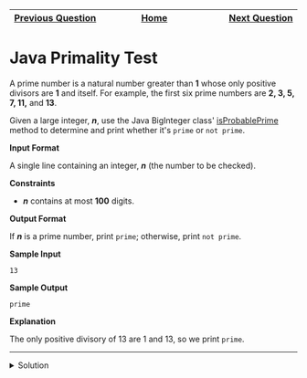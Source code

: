 | <img width=1000>[Previous Question](https://github.com/Kevin-Lago/java-hackerrank-solutions/tree/main/src/bignumber/java_bigdecimal)</img> | <img width=1000>[Home](https://github.com/Kevin-Lago/java-hackerrank-solutions)</img> | <img width=1000>[Next Question](https://github.com/Kevin-Lago/java-hackerrank-solutions/tree/main/src/bignumber/java_biginteger)</img> |
|:---|:---:|---:|

# Java Primality Test

A prime number is a natural number greater than __1__ whose only positive divisors are __1__ and itself. For example, the first six prime numbers are __2, 3, 5, 7, 11,__ and __13__.

Given a large integer, ___n___, use the Java BigInteger class' [isProbablePrime]() method to determine and print whether it's ```prime``` or ```not prime```.

__Input Format__

A single line containing an integer, ___n___ (the number to be checked).

__Constraints__

- ___n___ contains at most __100__ digits.

__Output Format__

If ___n___ is a prime number, print ```prime```; otherwise, print ```not prime```.

__Sample Input__

```
13
```

__Sample Output__

```
prime
```

__Explanation__

The only positive divisory of 13 are 1 and 13, so we print ```prime```.

---

<details><summary>Solution</summary>
    
```java
public static void main(String[] args) throws IOException {
    BufferedReader bufferedReader = new BufferedReader(new InputStreamReader(System.in));

    String n = bufferedReader.readLine();
    BigInteger bigInteger = new BigInteger(n);

    bufferedReader.close();

    if (bigInteger.isProbablePrime(1)) {
        System.out.println("prime");
    } else {
        System.out.println("not prime");
    }
}
```
</details>

